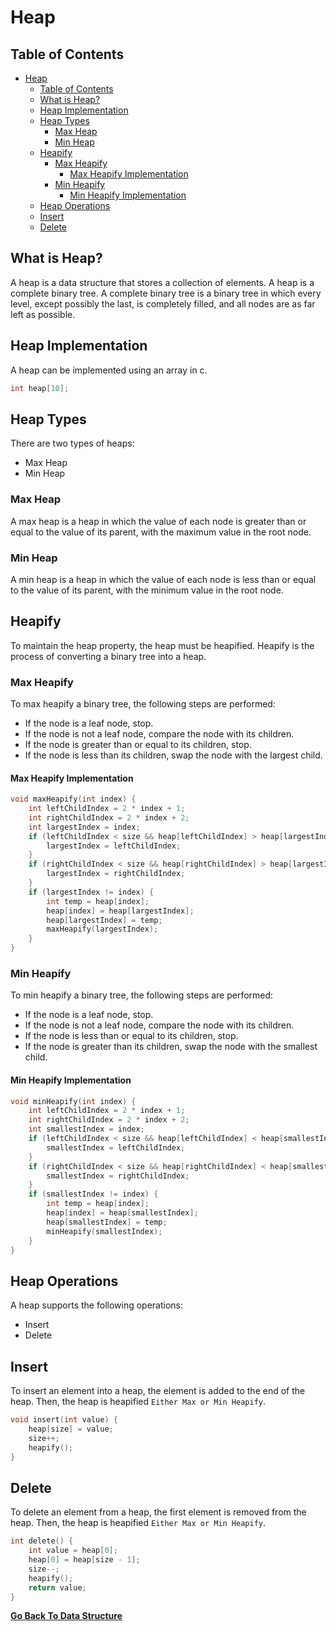 # Heap

## Table of Contents

- [Heap](#heap)
  - [Table of Contents](#table-of-contents)
  - [What is Heap?](#what-is-heap)
  - [Heap Implementation](#heap-implementation)
  - [Heap Types](#heap-types)
    - [Max Heap](#max-heap)
    - [Min Heap](#min-heap)
  - [Heapify](#heapify)
    - [Max Heapify](#max-heapify)
      - [Max Heapify Implementation](#max-heapify-implementation)
    - [Min Heapify](#min-heapify)
      - [Min Heapify Implementation](#min-heapify-implementation)
  - [Heap Operations](#heap-operations)
  - [Insert](#insert)
  - [Delete](#delete)

## What is Heap?

A heap is a data structure that stores a collection of elements. A heap is a complete binary tree. A complete binary tree is a binary tree in which every level, except possibly the last, is completely filled, and all nodes are as far left as possible.

## Heap Implementation

A heap can be implemented using an array in c.

```c
int heap[10];
```

## Heap Types

There are two types of heaps:

* Max Heap
* Min Heap
  
### Max Heap

A max heap is a heap in which the value of each node is greater than or equal to the value of its parent, with the maximum value in the root node.

### Min Heap

A min heap is a heap in which the value of each node is less than or equal to the value of its parent, with the minimum value in the root node.

## Heapify

To maintain the heap property, the heap must be heapified. Heapify is the process of converting a binary tree into a heap.

### Max Heapify

To max heapify a binary tree, the following steps are performed:

* If the node is a leaf node, stop.
* If the node is not a leaf node, compare the node with its children.
* If the node is greater than or equal to its children, stop.
* If the node is less than its children, swap the node with the largest child.

#### Max Heapify Implementation

```c
void maxHeapify(int index) {
    int leftChildIndex = 2 * index + 1;
    int rightChildIndex = 2 * index + 2;
    int largestIndex = index;
    if (leftChildIndex < size && heap[leftChildIndex] > heap[largestIndex]) {
        largestIndex = leftChildIndex;
    }
    if (rightChildIndex < size && heap[rightChildIndex] > heap[largestIndex]) {
        largestIndex = rightChildIndex;
    }
    if (largestIndex != index) {
        int temp = heap[index];
        heap[index] = heap[largestIndex];
        heap[largestIndex] = temp;
        maxHeapify(largestIndex);
    }
}
```

### Min Heapify

To min heapify a binary tree, the following steps are performed:

* If the node is a leaf node, stop.
* If the node is not a leaf node, compare the node with its children.
* If the node is less than or equal to its children, stop.
* If the node is greater than its children, swap the node with the smallest child.

#### Min Heapify Implementation

```c
void minHeapify(int index) {
    int leftChildIndex = 2 * index + 1;
    int rightChildIndex = 2 * index + 2;
    int smallestIndex = index;
    if (leftChildIndex < size && heap[leftChildIndex] < heap[smallestIndex]) {
        smallestIndex = leftChildIndex;
    }
    if (rightChildIndex < size && heap[rightChildIndex] < heap[smallestIndex]) {
        smallestIndex = rightChildIndex;
    }
    if (smallestIndex != index) {
        int temp = heap[index];
        heap[index] = heap[smallestIndex];
        heap[smallestIndex] = temp;
        minHeapify(smallestIndex);
    }
}
```

## Heap Operations

A heap supports the following operations:

* Insert
* Delete    

## Insert

To insert an element into a heap, the element is added to the end of the heap. Then, the heap is heapified `Either Max or Min Heapify`.

```c
void insert(int value) {
    heap[size] = value;
    size++;
    heapify();
}
```

## Delete

To delete an element from a heap, the first element is removed from the heap. Then, the heap is heapified `Either Max or Min Heapify`.

```c
int delete() {
    int value = heap[0];
    heap[0] = heap[size - 1];
    size--;
    heapify();
    return value;
}
```

[**Go Back To Data Structure**](Overview.md)